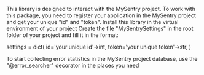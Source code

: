 This library is designed to interact with the MySentry project.
To work with this package, you need to register your application in the MySentry project and get your unique "id" and "token".
Install this library in the virtual environment of your project
Create the file "MySentrySettings" in the root folder of your project and fill it in the format:

settings = dict(
    id='your unique id'->int,
    token='your unique token'->str,
)

To start collecting error statistics in the MySentry project database, use the "@error_searcher" decorator in the places you need